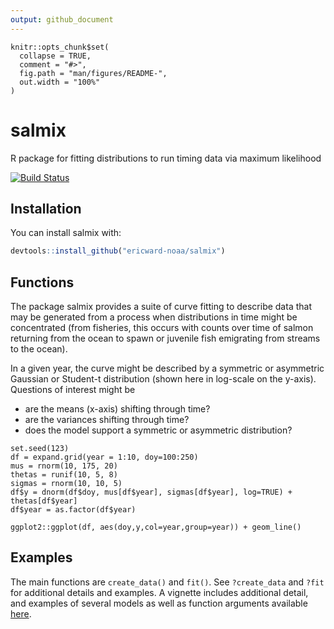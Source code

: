 ```yaml
---
output: github_document
---
```


<!-- README.md is generated from README.Rmd. Please edit that file -->

```{r setup, include = FALSE}
knitr::opts_chunk$set(
  collapse = TRUE,
  comment = "#>",
  fig.path = "man/figures/README-",
  out.width = "100%"
)
```

# salmix
R package for fitting distributions to run timing data via maximum likelihood

[![Build Status](https://travis-ci.com/ericward-noaa/salmix.svg?branch=master)](https://travis-ci.com/ericward-noaa/salmix)

## Installation

You can install salmix with:

``` r
devtools::install_github("ericward-noaa/salmix")
```
## Functions

The package salmix provides a suite of curve fitting to describe data that may be generated from a process when distributions in time might be concentrated (from fisheries, this occurs with counts over time of salmon returning from the ocean to spawn or juvenile fish emigrating from streams to the ocean). 

In a given year, the curve might be described by a symmetric or asymmetric Gaussian or Student-t distribution (shown here in log-scale on the y-axis). Questions of interest might be
- are the means (x-axis) shifting through time?
- are the variances shifting through time?
- does the model support a symmetric or asymmetric distribution?

```{r echo=FALSE}
set.seed(123)
df = expand.grid(year = 1:10, doy=100:250)
mus = rnorm(10, 175, 20)
thetas = runif(10, 5, 8)
sigmas = rnorm(10, 10, 5)
df$y = dnorm(df$doy, mus[df$year], sigmas[df$year], log=TRUE) + thetas[df$year]
df$year = as.factor(df$year)
```

```{r}
ggplot2::ggplot(df, aes(doy,y,col=year,group=year)) + geom_line()
```

## Examples

The main functions are `create_data()` and `fit()`. See `?create_data` and `?fit` for additional details and examples. A vignette includes additional detail, and examples of several models as well as function arguments available [here](https://github.com/ericward-noaa/salmix/tree/master/vignettes).
